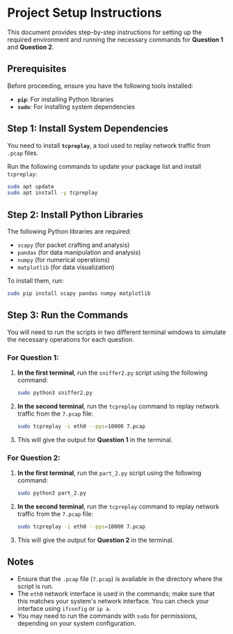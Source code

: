 # Project Setup Instructions

This document provides step-by-step instructions for setting up the required environment and running the necessary commands for **Question 1** and **Question 2**.

## Prerequisites

Before proceeding, ensure you have the following tools installed:

- **`pip`**: For installing Python libraries
- **`sudo`**: For installing system dependencies

## Step 1: Install System Dependencies

You need to install **`tcpreplay`**, a tool used to replay network traffic from `.pcap` files. 

Run the following commands to update your package list and install `tcpreplay`:

```bash
sudo apt update
sudo apt install -y tcpreplay
```

## Step 2: Install Python Libraries

The following Python libraries are required:

- `scapy` (for packet crafting and analysis)
- `pandas` (for data manipulation and analysis)
- `numpy` (for numerical operations)
- `matplotlib` (for data visualization)

To install them, run:

```bash
sudo pip install scapy pandas numpy matplotlib
```

## Step 3: Run the Commands

You will need to run the scripts in two different terminal windows to simulate the necessary operations for each question.

### For **Question 1**:

1. **In the first terminal**, run the `sniffer2.py` script using the following command:

    ```bash
    sudo python3 sniffer2.py
    ```

2. **In the second terminal**, run the `tcpreplay` command to replay network traffic from the `7.pcap` file:

    ```bash
    sudo tcpreplay -i eth0 --pps=10000 7.pcap
    ```

3. This will give the output for **Question 1** in the terminal.

### For **Question 2**:

1. **In the first terminal**, run the `part_2.py` script using the following command:

    ```bash
    sudo python3 part_2.py
    ```

2. **In the second terminal**, run the `tcpreplay` command to replay network traffic from the `7.pcap` file:

    ```bash
    sudo tcpreplay -i eth0 --pps=10000 7.pcap
    ```

3. This will give the output for **Question 2** in the terminal.

## Notes

- Ensure that the `.pcap` file (`7.pcap`) is available in the directory where the script is run.
- The `eth0` network interface is used in the commands; make sure that this matches your system's network interface. You can check your interface using `ifconfig` or `ip a`.
- You may need to run the commands with `sudo` for permissions, depending on your system configuration.
